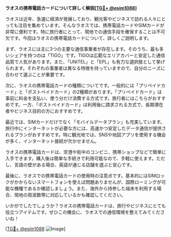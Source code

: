 **ラオスの携帯電話カードについて詳しく解説[[TG💪+ @esim1088](https://t.me/s/esim1088)]**

ラオスは近年、急速に経済が発展しており、観光客やビジネスで訪れる人々にとっても注目を集めています。そんなラオスでは、携帯電話カードやSIMカードが非常に便利です。特に旅行者にとって、現地での通信手段を確保することは不可欠です。今回はラオスの携帯電話カードについて、詳しくご説明します。

まず、ラオスには主に3つの主要な通信事業者が存在します。そのうち、最も多いシェアを持つのは「TIGO」です。TIGOは広範なエリアカバーと安定した通信品質で人気があります。また、「UNITEL」と「EPL」も有力な選択肢として挙げられます。それぞれの事業者は異なる特徴を持っていますので、自分のニーズに合わせて選ぶことが重要です。

次に、ラオスの携帯電話カードの種類についてです。一般的には「プリペイドカード」と「ポストペイドカード」の2種類があります。「プリペイドカード」は事前に料金を支払い、使う分だけ消費する方式です。旅行者にはこちらがおすすめです。一方、「ポストペイドカード」は利用後に請求される方式で、長期滞在者やビジネス目的の方におすすめです。

最近では、SIMカードだけでなく「モバイルデータプラン」も充実しています。旅行中にインターネットが必要な方には、高速かつ安定したデータ通信が提供されるプランがおすすめです。特に観光地では、SNSや地図アプリを使用する機会が多く、インターネット接続が欠かせません。

ラオスの携帯電話カードは、空港や街中のコンビニ、携帯ショップなどで簡単に入手できます。購入後は簡単な手続きで利用可能なので、手軽に使えます。ただし、言語の壁がある場合、英語が通じる店舗を選ぶと安心です。

最後に、ラオスでの携帯電話カードの使用時の注意点です。基本的にはSIMロックがかからないスマートフォンを使えば問題ありませんが、国際ローミングが可能な機種であるか確認しましょう。また、海外から持参した端末を利用する場合、現地の周波数帯に対応しているかも確認してください。

いかがでしたでしょうか？ラオスの携帯電話カードは、旅行やビジネスにとても役立つアイテムです。ぜひこの機会に、ラオスでの通信環境を整えてみてくださいね！

[[TG💪+ @esim1088](https://t.me/s/esim1088) ![Image](https://i.postimg.cc/Y0z9fWf4/image.png)]